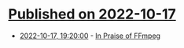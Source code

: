 # [Published on 2022-10-17](index.md)

* [2022-10-17, 19:20:00](https://tech.slashdot.org/story/22/10/17/188205/in-praise-of-ffmpeg?utm_source=rss1.0mainlinkanon&utm_medium=feed) - [In Praise of FFmpeg](https://tech.slashdot.org/story/22/10/17/188205/in-praise-of-ffmpeg?utm_source=rss1.0mainlinkanon&utm_medium=feed)
